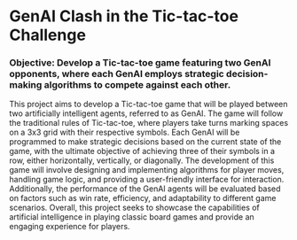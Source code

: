# GenAI Clash in the Tic-tac-toe Challenge

### Objective: Develop a Tic-tac-toe game featuring two GenAI opponents, where each GenAI employs strategic decision-making algorithms to compete against each other. 


This project aims to develop a Tic-tac-toe game that will be played between two artificially intelligent agents, referred to as GenAI. The game will follow the traditional rules of Tic-tac-toe, where players take turns marking spaces on a 3x3 grid with their respective symbols. Each GenAI will be programmed to make strategic decisions based on the current state of the game, with the ultimate objective of achieving three of their symbols in a row, either horizontally, vertically, or diagonally. The development of this game will involve designing and implementing algorithms for player moves, handling game logic, and providing a user-friendly interface for interaction. Additionally, the performance of the GenAI agents will be evaluated based on factors such as win rate, efficiency, and adaptability to different game scenarios. Overall, this project seeks to showcase the capabilities of artificial intelligence in playing classic board games and provide an engaging experience for players.



